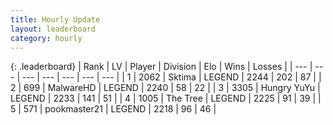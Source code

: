 ```yaml
---
title: Hourly Update
layout: leaderboard
category: hourly
---
```


{: .leaderboard}
| Rank | LV | Player | Division | Elo | Wins | Losses |
| --- | --- | --- | --- | --- | --- | --- |
| <span data-change="0">1</span> | 2062 | <span title="ID: 353063">Sktima</span> | LEGEND | <span data-change="0">2244</span> | <span data-change="0">202</span> | <span data-change="0">87</span> |
| <span data-change="0">2</span> | 699 | <span title="ID: 261794">MalwareHD</span> | LEGEND | <span data-change="0">2240</span> | <span data-change="0">58</span> | <span data-change="0">22</span> |
| <span data-change="1">3</span> | 3305 | <span title="ID: 164871">Hungry YuYu</span> | LEGEND | <span data-change="0">2233</span> | <span data-change="0">141</span> | <span data-change="0">51</span> |
| <span data-change="-1">4</span> | 1005 | <span title="ID: 521406">The Tree</span> | LEGEND | <span data-change="-13">2225</span> | <span data-change="0">91</span> | <span data-change="1">39</span> |
| <span data-change="0">5</span> | 571 | <span title="ID: 652474">pookmaster21</span> | LEGEND | <span data-change="0">2218</span> | <span data-change="0">96</span> | <span data-change="0">46</span> |